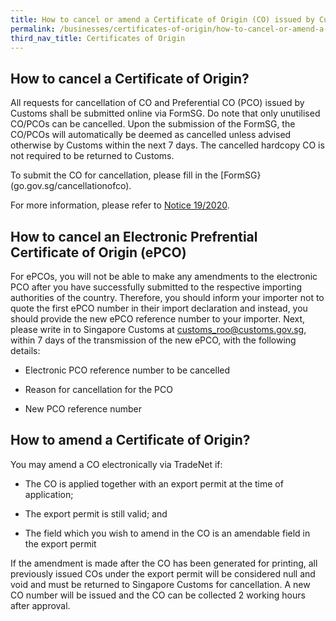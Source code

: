 ```yaml
---
title: How to cancel or amend a Certificate of Origin (CO) issued by Customs
permalink: /businesses/certificates-of-origin/how-to-cancel-or-amend-a-co
third_nav_title: Certificates of Origin
---
```


## How to cancel a Certificate of Origin?

All requests for cancellation of CO and Preferential CO (PCO) issued by Customs shall be submitted online via FormSG. Do note that only unutilised CO/PCOs can be cancelled. Upon the submission of the FormSG, the CO/PCOs will automatically be deemed as cancelled unless advised otherwise by Customs within the next 7 days. The cancelled hardcopy CO is not required to be returned to Customs.

To submit the CO for cancellation, please fill in the [FormSG}(go.gov.sg/cancellationofco).

For more information, please refer to [Notice 19/2020](/news-and-media/notices/2020-12-31-N.pdf).


## How to cancel an Electronic Prefrential Certificate of Origin (ePCO)

For ePCOs, you will not be able to make any amendments to the electronic PCO after you have successfully submitted to the respective importing authorities of the country. Therefore, you should inform your importer not to quote the first ePCO number in their import declaration and instead, you should provide the new ePCO reference number to your importer. Next, please write in to Singapore Customs at customs_roo@customs.gov.sg, within 7 days of the transmission of the new ePCO, with the following details:

-   Electronic PCO reference number to be cancelled

-   Reason for cancellation for the PCO

-   New PCO reference number

## How to amend a Certificate of Origin?

You may amend a CO electronically via TradeNet if:

-   The CO is applied together with an export permit at the time of application;
    
-   The export permit is still valid; and
    
-   The field which you wish to amend in the CO is an amendable field in the export permit
    

If the amendment is made after the CO has been generated for printing, all previously issued COs under the export permit will be considered null and void and must be returned to Singapore Customs for cancellation. A new CO number will be issued and the CO can be collected 2 working hours after approval.

